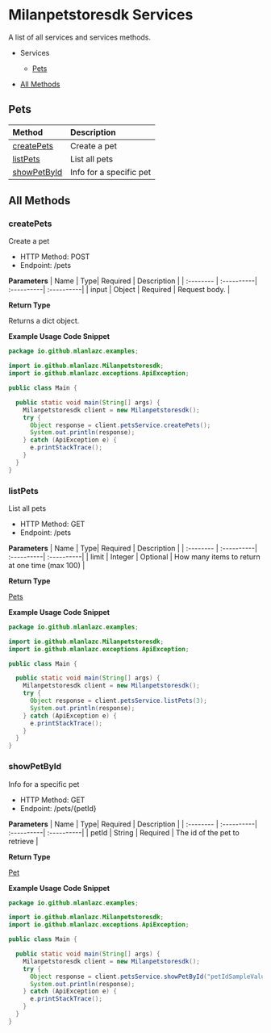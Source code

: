 # Milanpetstoresdk Services

A list of all services and services methods.

- Services

  - [Pets](#pets)

- [All Methods](#all-methods)

## Pets

| Method                      | Description             |
| :-------------------------- | :---------------------- |
| [createPets](#createpets)   | Create a pet            |
| [listPets](#listpets)       | List all pets           |
| [showPetById](#showpetbyid) | Info for a specific pet |

## All Methods

### **createPets**

Create a pet

- HTTP Method: POST
- Endpoint: /pets

**Parameters**
| Name | Type| Required | Description |
| :-------- | :----------| :----------| :----------|
| input | Object | Required | Request body. |

**Return Type**

Returns a dict object.

**Example Usage Code Snippet**

```Java
package io.github.mlanlazc.examples;

import io.github.mlanlazc.Milanpetstoresdk;
import io.github.mlanlazc.exceptions.ApiException;

public class Main {

  public static void main(String[] args) {
    Milanpetstoresdk client = new Milanpetstoresdk();
    try {
      Object response = client.petsService.createPets();
      System.out.println(response);
    } catch (ApiException e) {
      e.printStackTrace();
    }
  }
}

```

### **listPets**

List all pets

- HTTP Method: GET
- Endpoint: /pets

**Parameters**
| Name | Type| Required | Description |
| :-------- | :----------| :----------| :----------|
| limit | Integer | Optional | How many items to return at one time (max 100) |

**Return Type**

[Pets](/src/main/java/io/milanpetstoresdk/models/README.md#pets)

**Example Usage Code Snippet**

```Java
package io.github.mlanlazc.examples;

import io.github.mlanlazc.Milanpetstoresdk;
import io.github.mlanlazc.exceptions.ApiException;

public class Main {

  public static void main(String[] args) {
    Milanpetstoresdk client = new Milanpetstoresdk();
    try {
      Object response = client.petsService.listPets(3);
      System.out.println(response);
    } catch (ApiException e) {
      e.printStackTrace();
    }
  }
}

```

### **showPetById**

Info for a specific pet

- HTTP Method: GET
- Endpoint: /pets/{petId}

**Parameters**
| Name | Type| Required | Description |
| :-------- | :----------| :----------| :----------|
| petId | String | Required | The id of the pet to retrieve |

**Return Type**

[Pet](/src/main/java/io/milanpetstoresdk/models/README.md#pet)

**Example Usage Code Snippet**

```Java
package io.github.mlanlazc.examples;

import io.github.mlanlazc.Milanpetstoresdk;
import io.github.mlanlazc.exceptions.ApiException;

public class Main {

  public static void main(String[] args) {
    Milanpetstoresdk client = new Milanpetstoresdk();
    try {
      Object response = client.petsService.showPetById("petIdSampleValue");
      System.out.println(response);
    } catch (ApiException e) {
      e.printStackTrace();
    }
  }
}

```
